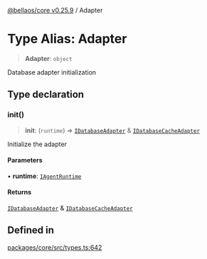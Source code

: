 [@bellaos/core v0.25.9](../index.md) / Adapter

# Type Alias: Adapter

> **Adapter**: `object`

Database adapter initialization

## Type declaration

### init()

> **init**: (`runtime`) => [`IDatabaseAdapter`](../interfaces/IDatabaseAdapter.md) & [`IDatabaseCacheAdapter`](../interfaces/IDatabaseCacheAdapter.md)

Initialize the adapter

#### Parameters

• **runtime**: [`IAgentRuntime`](../interfaces/IAgentRuntime.md)

#### Returns

[`IDatabaseAdapter`](../interfaces/IDatabaseAdapter.md) & [`IDatabaseCacheAdapter`](../interfaces/IDatabaseCacheAdapter.md)

## Defined in

[packages/core/src/types.ts:642](https://github.com/bellaOS/bella/blob/main/packages/core/src/types.ts#L642)

